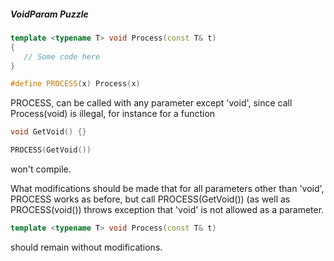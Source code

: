 ##### VoidParam Puzzle

```C++
template <typename T> void Process(const T& t) 
{ 
   // Some code here 
} 

#define PROCESS(x) Process(x)
```

PROCESS, can be called with any parameter except 'void', since call Process(void) is illegal,
for instance for a function

```C++
void GetVoid() {}

PROCESS(GetVoid())
```

won't compile.

What modifications should be made that for all parameters other than 'void', PROCESS works as before,
but call PROCESS(GetVoid()) (as well as PROCESS(void()) throws exception that 'void' is not allowed as a parameter.
```C++ 
template <typename T> void Process(const T& t) 
``` 
should remain without modifications.
